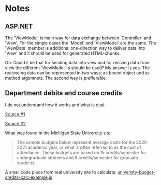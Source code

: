 # Notes

## ASP.NET

The 'ViewModel' is main way for data exchange between 'Controller' and 'View'. For the simple cases the 'Model' and 'ViewModel' are the same. 
The 'ViewData' member is additional one-direction way to deliver data into 'View' and it should be used for generated HTML-chunks. 

Oh. Could it be that for sending data into view and for reciving data from view the different 'ViewModel'-s should be used?
My answer is yes. The recieveing data can be represented in two ways: as bound object and as method argumnets. The second way is prefferable.

## Department debits and course credits

I do not understand how it works and what is deal.

[Source #1](https://sr.ithaka.org/publications/university-budget-models-and-indirect-costs/)

[Source #2](https://ctlr.msu.edu/COStudentAccounts/TuitionCalculatorFall20.aspx)

What was found in the Michigan State Univercity site: 

> The sample budgets below represent average costs for the 2020-2021 academic year, or what is often referred to as the cost of attendance. These budgets are based on 15 credits/semester for undergraduate students and 9 credits/semester for graduate students.

A small code piece from real university site to calculate: [univeristy-budget-credits-calc-example.js](univeristy-budget-credits-calc-example.js)



